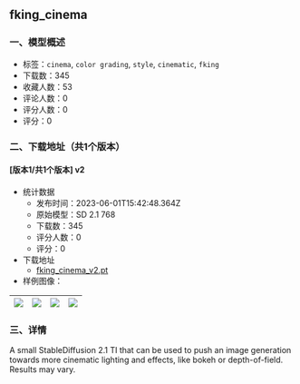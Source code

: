 ## fking_cinema
### 一、模型概述

- 标签：`cinema`, `color grading`, `style`, `cinematic`, `fking`
- 下载数：345
- 收藏人数：53
- 评论人数：0
- 评分人数：0
- 评分：0

### 二、下载地址（共1个版本）

#### [版本1/共1个版本] v2

- 统计数据
  - 发布时间：2023-06-01T15:42:48.364Z
  - 原始模型：SD 2.1 768
  - 下载数：345
  - 评分人数：0
  - 评分：0
- 下载地址
  - [fking_cinema_v2.pt](https://civitai.com/api/download/models/87038)
- 样例图像：

| <img src="https://image.civitai.com/xG1nkqKTMzGDvpLrqFT7WA/980ef740-f9c1-4bd2-a2ed-600b317ea7d8/width=450/994491.jpeg" /> | <img src="https://image.civitai.com/xG1nkqKTMzGDvpLrqFT7WA/600e2928-efc9-41cb-80ec-751f8d351631/width=450/994465.jpeg" /> | <img src="https://image.civitai.com/xG1nkqKTMzGDvpLrqFT7WA/1c87e6e6-d8e3-4fc2-9bf5-7f48ab867e51/width=450/994461.jpeg" /> | <img src="https://image.civitai.com/xG1nkqKTMzGDvpLrqFT7WA/b2a53982-c680-43b4-a295-ecebdceda4d7/width=450/994460.jpeg" /> |
| ---- | ---- | ---- | ---- |


### 三、详情
<p>A small StableDiffusion 2.1 TI that can be used to push an image generation towards more cinematic lighting and effects, like bokeh or depth-of-field. Results may vary.</p>